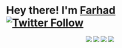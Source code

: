 # Hey there! I'm [Farhad](https://www.farhad.su) [![Twitter Follow](https://img.shields.io/twitter/follow/farhad_su?style=social&label=follow)](https://twitter.com/farhad_su)

<p align="center">
    <a href="https://twitter.com/farhad_su"><img src="https://img.shields.io/badge/-Twitter-00457C?style=flat-square&logo=twitter&logoColor=white" /></a>
    <a href="https://www.linkedin.com/in/farhadsu"><img src="https://img.shields.io/badge/-LinkedIn-239120?style=flat-square&logo=linkedin&logoColor=white" /></a>
    <a href="https://www.youtube.com/farhadsoft"><img src="https://img.shields.io/badge/-Youtube-00ADD8?style=flat-square&logo=Youtube&logoColor=white" /></a>
    <a href="https://www.farhad.su"><img src="https://img.shields.io/badge/-Web-5C2D91?style=flat-square&logo=microsoft-azure&logoColor=white" /></a>
</p>

